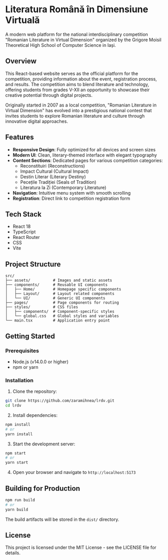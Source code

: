 # Literatura Română în Dimensiune Virtuală

A modern web platform for the national interdisciplinary competition "Romanian Literature in Virtual Dimension" organized by the Grigore Moisil Theoretical High School of Computer Science in Iași.

## Overview

This React-based website serves as the official platform for the competition, providing information about the event, registration process, and results. The competition aims to blend literature and technology, offering students from grades V-XII an opportunity to showcase their creative potential through digital projects.

Originally started in 2007 as a local competition, "Romanian Literature in Virtual Dimension" has evolved into a prestigious national contest that invites students to explore Romanian literature and culture through innovative digital approaches.

## Features

- **Responsive Design**: Fully optimized for all devices and screen sizes
- **Modern UI**: Clean, literary-themed interface with elegant typography
- **Content Sections**: Dedicated pages for various competition categories:
  - Reconstituiri (Reconstructions)
  - Impact Cultural (Cultural Impact)
  - Destin Literar (Literary Destiny)
  - Pecețile Tradiției (Seals of Tradition)
  - Literatura la Zi (Contemporary Literature)
- **Navigation**: Intuitive menu system with smooth scrolling
- **Registration**: Direct link to competition registration form

## Tech Stack

- React 18
- TypeScript
- React Router
- CSS
- Vite

## Project Structure

```
src/
├── assets/          # Images and static assets
├── components/      # Reusable UI components
│   ├── Home/        # Homepage specific components
│   ├── Layout/      # Layout related components
│   └── UI/          # Generic UI components
├── pages/           # Page components for routing
├── styles/          # CSS files
│   ├── components/  # Component-specific styles
│   └── global.css   # Global styles and variables
└── main.tsx         # Application entry point
```

## Getting Started

### Prerequisites

- Node.js (v14.0.0 or higher)
- npm or yarn

### Installation

1. Clone the repository:
```bash
git clone https://github.com/zaramihnea/lrdv.git
cd lrdv
```

2. Install dependencies:
```bash
npm install
# or
yarn install
```

3. Start the development server:
```bash
npm start
# or
yarn start
```

4. Open your browser and navigate to `http://localhost:5173`

## Building for Production

```bash
npm run build
# or
yarn build
```

The build artifacts will be stored in the `dist/` directory.

## License

This project is licensed under the MIT License - see the LICENSE file for details.
